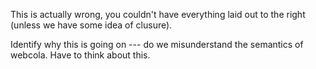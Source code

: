This is actually wrong, you couldn't have everything laid out to the right (unless we have some idea of clusure).

Identify why this is going on --- do we misunderstand the semantics of webcola. Have to think about this.